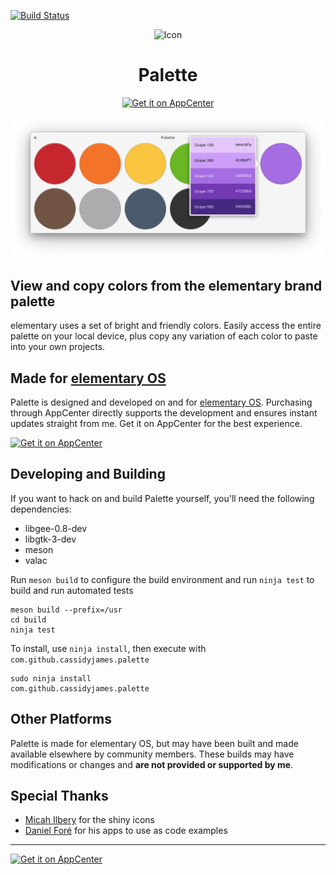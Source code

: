 [![Build Status](https://travis-ci.org/cassidyjames/palette.svg?branch=master)](https://travis-ci.org/cassidyjames/palette)

<p align="center">
  <img src="https://cdn.rawgit.com/cassidyjames/palette/76408ec21747b96b49cccc38249129a81d5724a2/data/icons/128.svg" alt="Icon" />
</p>
<h1 align="center">Palette</h1>
<p align="center">
  <a href="https://appcenter.elementary.io/com.github.cassidyjames.palette"><img src="https://appcenter.elementary.io/badge.svg" alt="Get it on AppCenter" /></a>
</p>


![Screenshot](data/screenshot-2.png)


## View and copy colors from the elementary brand palette

elementary uses a set of bright and friendly colors. Easily access the entire palette on your local device, plus copy any variation of each color to paste into your own projects.

## Made for [elementary OS](https://elementary.io)

Palette is designed and developed on and for [elementary OS](https://elementary.io). Purchasing through AppCenter directly supports the development and ensures instant updates straight from me. Get it on AppCenter for the best experience.

[![Get it on AppCenter](https://appcenter.elementary.io/badge.svg)](https://appcenter.elementary.io/com.github.cassidyjames.palette)


## Developing and Building

If you want to hack on and build Palette yourself, you'll need the following dependencies:

* libgee-0.8-dev
* libgtk-3-dev
* meson
* valac

Run `meson build` to configure the build environment and run `ninja test` to build and run automated tests

    meson build --prefix=/usr
    cd build
    ninja test

To install, use `ninja install`, then execute with `com.github.cassidyjames.palette`

    sudo ninja install
    com.github.cassidyjames.palette


## Other Platforms

Palette is made for elementary OS, but may have been built and made available elsewhere by community members. These builds may have modifications or changes and **are not provided or supported by me**.


## Special Thanks

- [Micah Ilbery](https://github.com/micahilbery) for the shiny icons
- [Daniel Foré](https://github.com/danrabbit) for his apps to use as code examples


-----

[![Get it on AppCenter](https://appcenter.elementary.io/badge.svg)](https://appcenter.elementary.io/com.github.cassidyjames.palette)

